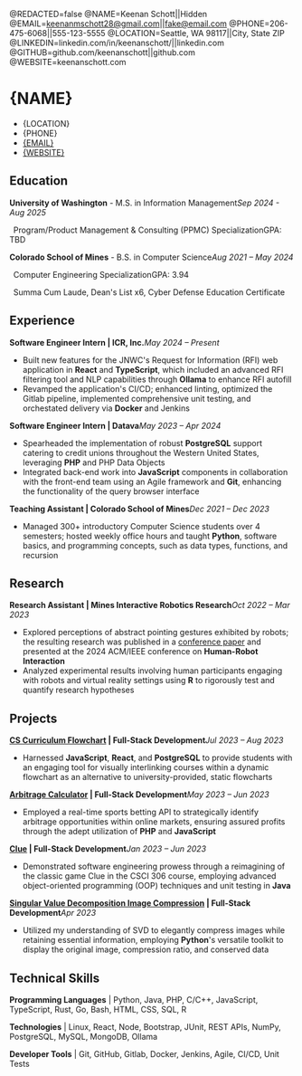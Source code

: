 @REDACTED=false
@NAME=Keenan Schott||Hidden
@EMAIL=keenanmschott28@gmail.com||fake@email.com
@PHONE=206-475-6068||555-123-5555
@LOCATION=Seattle, WA 98117||City, State ZIP
@LINKEDIN=linkedin.com/in/keenanschott/||linkedin.com
@GITHUB=github.com/keenanschott||github.com
@WEBSITE=keenanschott.com

# {NAME}

<div class="section headerInfo">

- {LOCATION}
- {PHONE}
- [{EMAIL}](mailto:{EMAIL})
- [{WEBSITE}](https://{WEBSITE})

</div>

## Education

**University of Washington** - M.S. in Information Management<span class="spacer"></span>*Sep 2024 - Aug 2025*

&ensp;Program/Product Management & Consulting (PPMC) Specialization<span class="spacer"></span>GPA: TBD

**Colorado School of Mines** - B.S. in Computer Science<span class="spacer"></span>*Aug 2021 – May 2024*

&ensp;Computer Engineering Specialization<span class="spacer"></span>GPA: 3.94

&ensp;Summa Cum Laude, Dean's List x6, Cyber Defense Education Certificate

## Experience

**Software Engineer Intern | ICR, Inc.**<span class="spacer"></span>*May 2024 – Present*

- Built new features for the JNWC's Request for Information (RFI) web application in <strong>React</strong> and <strong>TypeScript</strong>, which included an advanced RFI filtering tool and NLP capabilities through <strong>Ollama</strong> to enhance RFI autofill
- Revamped the application's CI/CD; enhanced linting, optimized the Gitlab pipeline, implemented comprehensive unit testing, and orchestated delivery via <strong>Docker</strong> and Jenkins

**Software Engineer Intern | Datava**<span class="spacer"></span>*May 2023 – Apr 2024*
- Spearheaded the implementation of robust <strong>PostgreSQL</strong> support catering to credit unions throughout the Western United States, leveraging <strong>PHP</strong> and PHP Data Objects
- Integrated back-end work into <strong>JavaScript</strong> components in collaboration with the front-end team using an Agile framework and <strong>Git</strong>, enhancing the functionality of the query browser interface

**Teaching Assistant | Colorado School of Mines**<span class="spacer"></span>*Dec 2021 – Dec 2023*

- Managed 300+ introductory Computer Science students over 4 semesters; hosted weekly office hours and taught <strong>Python</strong>, software basics, and programming concepts, such as data types, functions, and recursion

## Research

**Research Assistant | Mines Interactive Robotics Research**<span class="spacer"></span>*Oct 2022 – Mar 2023*

- Explored perceptions of abstract pointing gestures exhibited by robots; the resulting research was published in a [conference paper](https://doi.org/10.1145/3610977.3634924) and presented at the 2024 ACM/IEEE conference on <strong>Human-Robot Interaction</strong>
- Analyzed experimental results involving human participants engaging with robots and virtual reality settings using <strong>R</strong> to rigorously test and quantify research hypotheses

## Projects

**[CS Curriculum Flowchart](https://keenanschott.com/portfolio/#project-cs-curriculum-flowchart) | Full-Stack Development**<span class="spacer"></span>*Jul 2023 – Aug 2023*
- Harnessed <strong>JavaScript</strong>, <strong>React</strong>, and <strong>PostgreSQL</strong> to provide students with an engaging tool for visually interlinking courses within a dynamic flowchart as an alternative to university-provided, static flowcharts

**[Arbitrage Calculator](https://keenanschott.com/portfolio/#project-arbitrage-calculator) | Full-Stack Development**<span class="spacer"></span>*May 2023 – Jun 2023*
- Employed a real-time sports betting API to strategically identify arbitrage opportunities within online markets, ensuring assured profits through the adept utilization of <strong>PHP</strong> and <strong>JavaScript</strong>

**[Clue](https://keenanschott.com/portfolio/#project-clue) | Full-Stack Development**<span class="spacer"></span>*Jan 2023 – Jun 2023*
- Demonstrated software engineering prowess through a reimagining of the classic game Clue in the CSCI 306 course, employing advanced object-oriented programming (OOP) techniques and unit testing in <strong>Java</strong>

**[Singular Value Decomposition Image Compression](https://keenanschott.com/portfolio/#project-svd) | Full-Stack Development**<span class="spacer"></span>*Apr 2023*
- Utilized my understanding of SVD to elegantly compress images while retaining essential information, employing <strong>Python</strong>'s versatile toolkit to display the original image, compression ratio, and conserved data

## Technical Skills

**Programming Languages** | Python, Java, PHP, C/C++, JavaScript, TypeScript, Rust, Go, Bash, HTML, CSS, SQL, R

**Technologies** | Linux, React, Node, Bootstrap, JUnit, REST APIs, NumPy, PostgreSQL, MySQL, MongoDB, Ollama

**Developer Tools** | Git, GitHub, Gitlab, Docker, Jenkins, Agile, CI/CD, Unit Tests